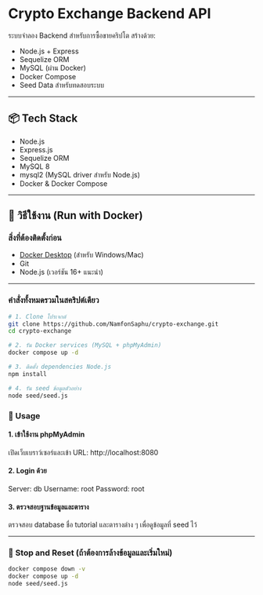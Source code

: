 # Crypto Exchange Backend API

ระบบจำลอง Backend สำหรับการซื้อขายคริปโต สร้างด้วย:

- Node.js + Express  
- Sequelize ORM  
- MySQL (ผ่าน Docker)  
- Docker Compose  
- Seed Data สำหรับทดสอบระบบ  

---

## 📦 Tech Stack

- Node.js  
- Express.js  
- Sequelize ORM  
- MySQL 8  
- mysql2 (MySQL driver สำหรับ Node.js)  
- Docker & Docker Compose  

---

## 🚀 วิธีใช้งาน (Run with Docker)

### สิ่งที่ต้องติดตั้งก่อน

- [Docker Desktop](https://www.docker.com/products/docker-desktop) (สำหรับ Windows/Mac)
- Git
- Node.js (เวอร์ชัน 16+ แนะนำ)

---

### คำสั่งทั้งหมดรวมในสคริปต์เดียว

```bash
# 1. Clone โปรเจกต์
git clone https://github.com/NamfonSaphu/crypto-exchange.git
cd crypto-exchange

# 2. รัน Docker services (MySQL + phpMyAdmin)
docker compose up -d

# 3. ติดตั้ง dependencies Node.js
npm install

# 4. รัน seed ข้อมูลตัวอย่าง
node seed/seed.js
```

### 🧪 Usage
#### 1. เข้าใช้งาน phpMyAdmin
เปิดเว็บเบราว์เซอร์และเข้า URL: http://localhost:8080
#### 2. Login ด้วย
Server: db
Username: root
Password: root
#### 3. ตรวจสอบฐานข้อมูลและตาราง
ตรวจสอบ database ชื่อ tutorial และตารางต่าง ๆ เพื่อดูข้อมูลที่ seed ไว้

---
### 🔄 Stop and Reset (ถ้าต้องการล้างข้อมูลและเริ่มใหม่)
```bash
docker compose down -v
docker compose up -d
node seed/seed.js
```




